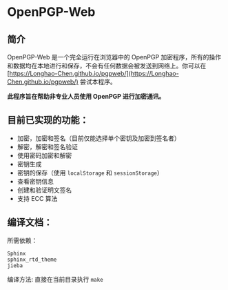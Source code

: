 # OpenPGP-Web

## 简介
OpenPGP-Web 是一个完全运行在浏览器中的 OpenPGP 加密程序，所有的操作和数据均在本地进行和保存，不会有任何数据会被发送到网络上。你可以在 [https://Longhao-Chen.github.io/pgpweb/](https://Longhao-Chen.github.io/pgpweb/) 尝试本程序。

**此程序旨在帮助非专业人员使用 OpenPGP 进行加密通讯。**

## 目前已实现的功能：
* 加密，加密和签名（目前仅能选择单个密钥及加密到签名者）
* 解密，解密和签名验证
* 使用密码加密和解密
* 密钥生成
* 密钥的保存（使用 `localStorage` 和 `sessionStorage`）
* 查看密钥信息
* 创建和验证明文签名
* 支持 ECC 算法

## 编译文档：
所需依赖：
```
Sphinx
sphinx_rtd_theme
jieba
```
编译方法:
直接在当前目录执行 `make`
